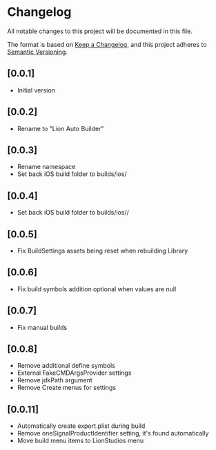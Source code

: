 # Changelog
All notable changes to this project will be documented in this file.

The format is based on [Keep a Changelog](https://keepachangelog.com/en/1.0.0/),
and this project adheres to [Semantic Versioning](https://semver.org/spec/v2.0.0.html).

## [0.0.1]
 - Initial version
 
## [0.0.2] 
 - Rename to "Lion Auto Builder"
  
## [0.0.3] 
 - Rename namespace
 - Set back iOS build folder to builds/ios/<buildName>
 
## [0.0.4]
 - Set back iOS build folder to builds/ios/<environment>/<buildName> 

## [0.0.5]
 - Fix BuildSettings assets being reset when rebuilding Library

## [0.0.6]
 - Fix build symbols addition optional when values are null

## [0.0.7]
 - Fix manual builds

## [0.0.8]
- Remove additional define symbols
- External FakeCMDArgsProvider settings
- Remove jdkPath argument
- Remove Create menus for settings
 
## [0.0.11]
- Automatically create export.plist during build
- Remove oneSignalProductIdentifier setting, it's found automatically
- Move build menu items to LionStudios menu
